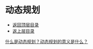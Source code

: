 # 动态规划

- [返回顶层目录](../../../../SUMMARY.md)
- [返上层目录](../algorithms.md)



[什么是动态规划？动态规划的意义是什么？](https://www.zhihu.com/question/23995189/answer/305426560)



